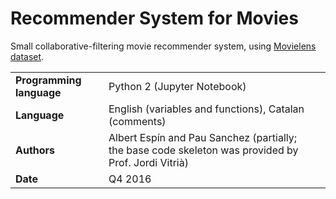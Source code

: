 # Recommender System for Movies
Small collaborative-filtering movie recommender system, using [Movielens dataset](https://grouplens.org/datasets/movielens/1m).

| | | |
|-|-|-|
| **Programming language**  | Python 2 (Jupyter Notebook) |
| **Language**   | English (variables and functions), Catalan (comments) |
| **Authors** | Albert Espín and Pau Sanchez (partially; the base code skeleton was provided by Prof. Jordi Vitrià) |
| **Date**  | Q4 2016  |
